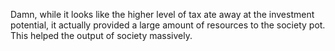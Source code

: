 Damn, while it looks like the higher level of tax ate away at the investment potential, it actually provided a large amount of resources to the society pot. This helped the output of society massively.